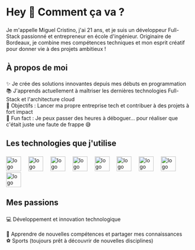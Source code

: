 <h1 align="left">Hey 👋 Comment ça va ?</h1>

###

<p align="left">Je m'appelle Miguel Cristino, j'ai 21 ans, et je suis un développeur Full-Stack passionné et entrepreneur en école d'ingénieur. Originaire de Bordeaux, je combine mes compétences techniques et mon esprit créatif pour donner vie à des projets ambitieux !</p>

###

<h2 align="left">À propos de moi</h2>

###

<p align="left">✨ Je crée des solutions innovantes depuis mes débuts en programmation<br>📚 J'apprends actuellement à maîtriser les dernières technologies Full-Stack et l'architecture cloud<br>🎯 Objectifs : Lancer ma propre entreprise tech et contribuer à des projets à fort impact<br>🎲 Fun fact : Je peux passer des heures à déboguer... pour réaliser que c'était juste une faute de frappe 😅</p>

###

<h2 align="left">Les technologies que j'utilise</h2>

###

<div align="left">
  <img src="https://cdn.jsdelivr.net/gh/devicons/devicon/icons/javascript/javascript-original.svg" height="40" alt="logo javascript" />
  <img width="12" />
  <img src="https://cdn.jsdelivr.net/gh/devicons/devicon/icons/typescript/typescript-original.svg" height="40" alt="logo typescript" />
  <img width="12" />
  <img src="https://cdn.jsdelivr.net/gh/devicons/devicon/icons/react/react-original.svg" height="40" alt="logo react" />
  <img width="12" />
  <img src="https://cdn.jsdelivr.net/gh/devicons/devicon/icons/nextjs/nextjs-original.svg" height="40" alt="logo nextjs" />
  <img width="12" />
  <img src="https://cdn.jsdelivr.net/gh/devicons/devicon/icons/nodejs/nodejs-original.svg" height="40" alt="logo nodejs" />
  <img width="12" />
  <img src="https://cdn.jsdelivr.net/gh/devicons/devicon/icons/nestjs/nestjs-original.svg" height="40" alt="logo nestjs" />
  <img width="12" />
  <img src="https://cdn.jsdelivr.net/gh/devicons/devicon/icons/jest/jest-plain.svg" height="40" alt="logo jest" />
  <img width="12" />
  <img src="https://cdn.jsdelivr.net/gh/devicons/devicon/icons/docker/docker-original.svg" height="40" alt="logo docker" />
  <img width="12" />
  <img src="https://cdn.jsdelivr.net/gh/devicons/devicon/icons/postgresql/postgresql-original.svg" height="40" alt="logo postgresql" />
</div>

###

<h2 align="left">Mes passions</h2>

###

<p align="left">💻 Développement et innovation technologique<br><br>📖 Apprendre de nouvelles compétences et partager mes connaissances<br>⚽ Sports (toujours prêt à découvrir de nouvelles disciplines)</p>

